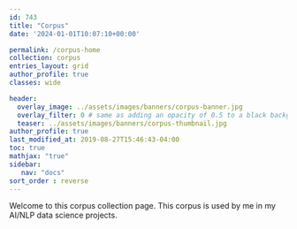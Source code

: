 ```yaml
---
id: 743    
title: "Corpus"
date: '2024-01-01T10:07:10+00:00'

permalink: /corpus-home
collection: corpus
entries_layout: grid
author_profile: true
classes: wide

header:
  overlay_image: ../assets/images/banners/corpus-banner.jpg
  overlay_filter: 0 # same as adding an opacity of 0.5 to a black background
  teaser: ../assets/images/banners/corpus-thumbnail.jpg
author_profile: true
last_modified_at: 2019-08-27T15:46:43-04:00
toc: true
mathjax: "true"
sidebar:
   nav: "docs" 
sort_order : reverse   
---
```


Welcome to this corpus collection page. This corpus is used by me in my AI/NLP data science projects.